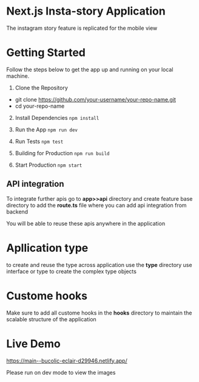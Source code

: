 # Next.js Insta-story Application

The instagram story feature is replicated for the mobile view

# Getting Started
Follow the steps below to get the app up and running on your local machine.

1. Clone the Repository
 - git clone https://github.com/your-username/your-repo-name.git
 - cd your-repo-name

2. Install Dependencies
 `npm install`

3. Run the App
 `npm run dev`

4. Run Tests
 `npm test`

5. Building for Production
 `npm run build`

6. Start Production
 `npm start`

## API integration

To integrate further apis go to **app>>api** directory and create feature base directory to add the **route.ts** file where you can add api integration from backend

You will be able to reuse these apis anywhere in the application

# Apllication type

to create and reuse the type across application use the **type** directory use interface or type to create the complex type objects

# Custome hooks

Make sure to add all custome hooks in the **hooks** directory to maintain the scalable structure of the application 

# Live Demo

https://main--bucolic-eclair-d29946.netlify.app/

Please run on dev mode to view the images 